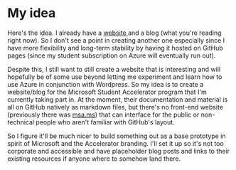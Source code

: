# My idea

Here's the idea. I already have a [website ](https://ryotokuro.github.io/)and a blog \(what you're reading right now\). So I don't see a point in creating another one especially since I have more flexibility and long-term stability by having it hosted on GitHub pages \(since my student subscription on Azure will eventually run out\).

Despite this, I still want to still create a website that is interesting and will hopefully be of some use beyond letting me experiment and learn how to use Azure in conjunction with Wordpress. So my idea is to create a website/blog for the Microsoft Student Accelerator program that I'm currently taking part in. At the moment, their documentation and material is all on GitHub natively as markdown files, but there's no front-end website \(previously there was [msa.ms](https://msa.ms)\) that can interface for the public or non-technical people who aren't familiar with GitHub's layout.

So I figure it'll be much nicer to build something out as a base prototype in spirit of Microsoft and the Accelerator branding. I'll set it up so it's not too corporate and accessible and have placeholder blog posts and links to their existing resources if anyone where to somehow land there.


